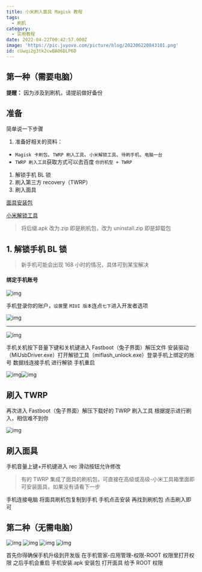 ```yaml
---
title: 小米刷入面具 Magisk 教程
tags:
  - 刷机
category:
  - 实用教程
date: 2022-04-22T00:42:57.000Z
image: 'https://pic.juyovo.com/picture/blog/202306220843101.png'
id: cUwqi2g3tk2cwBAO6DLP6D
---
```


## 第一种（需要电脑）

**提醒：** 因为涉及到刷机，请提前做好备份

## 准备

简单说一下步骤

1. 准备好相关的资料：

- `Magisk 卡刷包`、`TWRP 刷入工具`、`小米解锁工具`、`待刷手机`、`电脑一台`
- `TWRP 刷入工具`获取方式可以去百度 `你的机型 + TWRP`

1. 解锁手机 BL 锁
2. 刷入第三方 recovery（TWRP）
3. 刷入面具

[面具安装包](https://pan.juyovo.com/s/Jjnfp)

[小米解锁工具](https://pan.juyovo.com/s/6druo)

> 将后缀.apk 改为.zip 即是刷机包，改为 uninstall.zip 即是卸载包

## 1. 解锁手机 BL 锁

> 新手机可能会出现 168 小时的情况，具体可到某宝解决

#### 绑定手机账号

![img](https://pic.juyovo.com/picture/img/202201182359550.png?imageMogr2/format/jpg/interlace/0/quality/90|watermark/2/text/YnnmqZjmn5rlsI_nq5k/font/c2ltaGVp6buR5L2TLnR0Zg/fontsize/16/fill/IzY2NjY2Ng/dissolve/80/gravity/southeast/dx/10/dy/10)

手机登录你的账户，`设置`里 `MIUI 版本`连点`七下`进入开发者选项

![img](https://pic.juyovo.com/picture/img/202201190000888.png?imageMogr2/format/jpg/interlace/0/quality/90|watermark/2/text/YnnmqZjmn5rlsI_nq5k/font/c2ltaGVp6buR5L2TLnR0Zg/fontsize/16/fill/IzY2NjY2Ng/dissolve/80/gravity/southeast/dx/10/dy/10)

------

![img](https://pic.juyovo.com/picture/img/202201190003493.png?imageMogr2/format/jpg/interlace/0/quality/90|watermark/2/text/YnnmqZjmn5rlsI_nq5k/font/c2ltaGVp6buR5L2TLnR0Zg/fontsize/16/fill/IzY2NjY2Ng/dissolve/80/gravity/southeast/dx/10/dy/10)

手机关机按下音量下键和关机键进入 Fastboot（兔子界面）解压文件 安装驱动（MiUsbDriver.exe）打开解锁工具（miflash_unlock.exe）登录手机上绑定的账号 数据线连接手机 进行解锁 手机重启

![img](https://pic.juyovo.com/picture/img/202201190005090.png?imageMogr2/format/jpg/interlace/0/quality/90|watermark/2/text/YnnmqZjmn5rlsI_nq5k/font/c2ltaGVp6buR5L2TLnR0Zg/fontsize/16/fill/IzY2NjY2Ng/dissolve/80/gravity/southeast/dx/10/dy/10)![img](https://pic.juyovo.com/picture/img/202201190006644.png?imageMogr2/format/jpg/interlace/0/quality/90|watermark/2/text/YnnmqZjmn5rlsI_nq5k/font/c2ltaGVp6buR5L2TLnR0Zg/fontsize/16/fill/IzY2NjY2Ng/dissolve/80/gravity/southeast/dx/10/dy/10)

## 刷入 TWRP

再次进入 Fastboot（兔子界面）解压下载好的 TWRP 刷入工具 根据提示进行刷入，相信难不到你

![img](https://pic.juyovo.com/picture/img/202201190019301.png?imageMogr2/format/jpg/interlace/0/quality/90%7Cwatermark/2/text/YnnmqZjmn5rlsI_nq5k/font/c2ltaGVp6buR5L2TLnR0Zg/fontsize/16/fill/IzY2NjY2Ng/dissolve/80/gravity/southeast/dx/10/dy/10)

## 刷入面具

手机音量上键+开机键进入 rec 滑动按钮允许修改

> 有的 TWRP 集成了面具的刷机包，可直接在高级或高级-小米工具箱里面即可安装面具，如果没有请看下一步

手机连接电脑 将面具刷机包复制到手机 手机点击安装 再找到刷机包 点击刷入即可

## 第二种（无需电脑）

![img](https://pic.juyovo.com/picture/img/202201190042981.png?imageMogr2/format/jpg/interlace/0/quality/90|watermark/2/text/YnnmqZjmn5rlsI_nq5k/font/c2ltaGVp6buR5L2TLnR0Zg/fontsize/16/fill/IzY2NjY2Ng/dissolve/80/gravity/southeast/dx/10/dy/10) ![img](https://pic.juyovo.com/picture/img/202201190043753.png?imageMogr2/format/jpg/interlace/0/quality/90|watermark/2/text/YnnmqZjmn5rlsI_nq5k/font/c2ltaGVp6buR5L2TLnR0Zg/fontsize/16/fill/IzY2NjY2Ng/dissolve/80/gravity/southeast/dx/10/dy/10) ![img](https://pic.juyovo.com/picture/img/202201190043705.png?imageMogr2/format/jpg/interlace/0/quality/90|watermark/2/text/YnnmqZjmn5rlsI_nq5k/font/c2ltaGVp6buR5L2TLnR0Zg/fontsize/16/fill/IzY2NjY2Ng/dissolve/80/gravity/southeast/dx/10/dy/10) ![img](https://pic.juyovo.com/picture/img/202201190045847.png?imageMogr2/format/jpg/interlace/0/quality/90|watermark/2/text/YnnmqZjmn5rlsI_nq5k/font/c2ltaGVp6buR5L2TLnR0Zg/fontsize/16/fill/IzY2NjY2Ng/dissolve/80/gravity/southeast/dx/10/dy/10)

首先你得确保手机升级到开发版 在手机管家-应用管理-权限-ROOT 权限里打开权限 之后手机会重启 手机安装.apk 安装包 打开面具 给予 ROOT 权限

